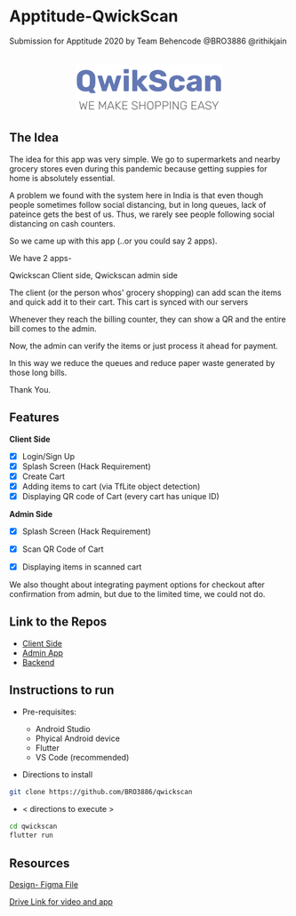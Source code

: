 # Apptitude-QwickScan
Submission for Apptitude 2020 by Team Behencode @BRO3886 @rithikjain

<div align="center">
<br>
<img src="https://raw.githubusercontent.com/BRO3886/qwickscan/master/screenshots/banner.png?token=AJQCPIWOA6QY4T3LH3CRENK7E3LYQ">
</div>

## The Idea

The idea for this app was very simple. We go to supermarkets and nearby grocery stores even during this pandemic because getting suppies for home is absolutely essential.

A problem we found with the system here in India is that even though people sometimes follow social distancing, but in long queues, lack of pateince gets the best of us. Thus, we rarely see people following social distancing on cash counters.

So we came up with this app (..or you could say 2 apps). 

We have 2 apps- 

Qwickscan Client side, Qwickscan admin side

The client (or the person whos' grocery shopping) can add scan the items and quick add it to their cart. 
This cart is synced with our servers

Whenever they reach the billing counter, they can show a QR and the entire bill comes to the admin.

Now, the admin can verify the items or just process it ahead for payment.

In this way we reduce the queues and reduce paper waste generated by those long bills.

Thank You.

## Features

**Client Side**

- [x]  Login/Sign Up
- [x]  Splash Screen (Hack Requirement)
- [x]  Create Cart
- [x]  Adding items to cart (via TfLite object detection)
- [x]  Displaying QR code of Cart (every cart has unique ID)

**Admin Side**

- [x]  Splash Screen (Hack Requirement)
- [x]  Scan QR Code of Cart
- [x]  Displaying items in scanned cart


We also thought about integrating payment options for checkout after confirmation from admin, but due to the limited time, we could not do.

## Link to the Repos

* [Client Side](https://github.com/BRO3886/qwickscan)
* [Admin App](https://github.com/rithikjain/qwikscan-admin-app)
* [Backend](https://github.com/rithikjain/qwikscan-backend)



## Instructions to run

* Pre-requisites:
	- Android Studio
	- Phyical Android device
    - Flutter
    - VS Code (recommended)

* Directions to install
```bash
git clone https://github.com/BRO3886/qwickscan
```

* < directions to execute >

```bash
cd qwickscan
flutter run
```



## Resources

[Design- Figma File](https://www.figma.com/file/GnB8hOq9JGvUX5EfHZV8fU/Apptitude?node-id=3%3A5)

[Drive Link for video and app](https://drive.google.com/drive/folders/1aqZCTdJY-sRg3sygGL9eyLCruzt0T50G?usp=sharing)
